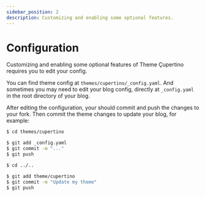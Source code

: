```yaml
---
sidebar_position: 2
description: Customizing and enabling some optional features.
---
```


# Configuration

Customizing and enabling some optional features of Theme Çupertino requires you to edit your config.

You can find theme config at `themes/cupertino/_config.yaml`. And sometimes you may need to edit your blog config, directly at `_config.yaml` in the root directory of your blog.

After editing the configuration, your should commit and push the changes to your fork. Then commit the theme changes to update your blog, for example:

```bash 
$ cd themes/cupertino

$ git add _config.yaml
$ git commit -m "..."
$ git push

$ cd ../..

$ git add theme/cupertino
$ git commit -m "Update my theme"
$ git push
```
